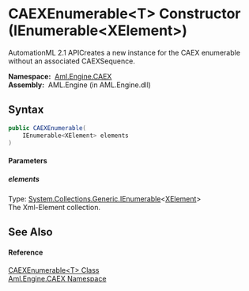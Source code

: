CAEXEnumerable&lt;T> Constructor (IEnumerable&lt;XElement>)
===========================================================
AutomationML 2.1 APICreates a new instance for the CAEX enumerable without an associated CAEXSequence.

  **Namespace:**  [Aml.Engine.CAEX][1]  
  **Assembly:**  AML.Engine (in AML.Engine.dll)

Syntax
------

```csharp
public CAEXEnumerable(
	IEnumerable<XElement> elements
)
```

#### Parameters

##### *elements*
Type: [System.Collections.Generic.IEnumerable][2]&lt;[XElement][3]>  
The Xml-Element collection.


See Also
--------

#### Reference
[CAEXEnumerable&lt;T> Class][4]  
[Aml.Engine.CAEX Namespace][1]  

[1]: ../README.md
[2]: https://docs.microsoft.com/dotnet/api/system.collections.generic.ienumerable-1
[3]: https://docs.microsoft.com/dotnet/api/system.xml.linq.xelement
[4]: README.md
[5]: https://www.automationml.org
[6]: ../../icons/logoShade.png
